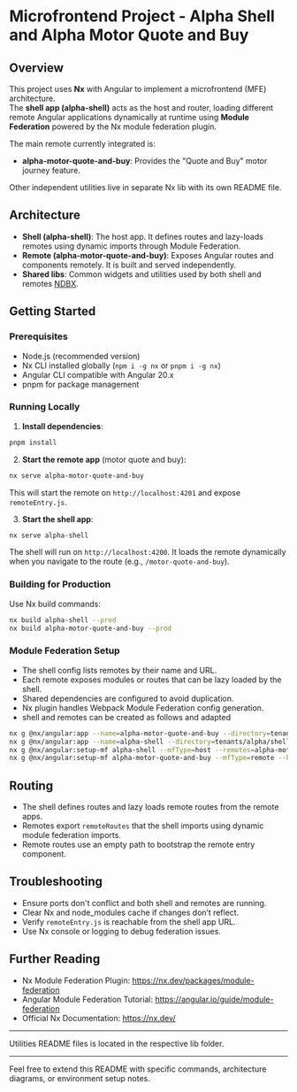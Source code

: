 # Microfrontend Project - Alpha Shell and Alpha Motor Quote and Buy

## Overview

This project uses **Nx** with Angular to implement a microfrontend (MFE) architecture.  
The **shell app (alpha-shell)** acts as the host and router, loading different remote Angular applications dynamically at runtime using **Module Federation** powered by the Nx module federation plugin.

The main remote currently integrated is:

- **alpha-motor-quote-and-buy**: Provides the "Quote and Buy" motor journey feature.

Other independent utilities live in separate Nx lib with its own README file.

## Architecture

- **Shell (alpha-shell)**: The host app. It defines routes and lazy-loads remotes using dynamic imports through Module Federation.
- **Remote (alpha-motor-quote-and-buy)**: Exposes Angular routes and components remotely. It is built and served independently.
- **Shared libs**: Common widgets and utilities used by both shell and remotes [NDBX](https://ngx-ndbx.frameworks.allianz.io/documentation/pagination/overview).

## Getting Started

### Prerequisites

- Node.js (recommended version)
- Nx CLI installed globally (`npm i -g nx` or `pnpm i -g nx`)
- Angular CLI compatible with Angular 20.x
- pnpm for package management

### Running Locally

1. **Install dependencies**:

```bash
pnpm install
```

2. **Start the remote app** (motor quote and buy):

```bash
nx serve alpha-motor-quote-and-buy
```

This will start the remote on `http://localhost:4201` and expose `remoteEntry.js`.

3. **Start the shell app**:

```bash
nx serve alpha-shell
```

The shell will run on `http://localhost:4200`. It loads the remote dynamically when you navigate to the route (e.g., `/motor-quote-and-buy`).

### Building for Production

Use Nx build commands:

```bash
nx build alpha-shell --prod
nx build alpha-motor-quote-and-buy --prod
```

### Module Federation Setup

- The shell config lists remotes by their name and URL.
- Each remote exposes modules or routes that can be lazy loaded by the shell.
- Shared dependencies are configured to avoid duplication.
- Nx plugin handles Webpack Module Federation config generation.
- shell and remotes can be created as follows and adapted

```bash
nx g @nx/angular:app --name=alpha-motor-quote-and-buy --directory=tenants/alpha/motor/quote-and-buy
nx g @nx/angular:app --name=alpha-shell --directory=tenants/alpha/shell
nx g @nx/angular:setup-mf alpha-shell --mfType=host --remotes=alpha-motor-quote-and-buy
nx g @nx/angular:setup-mf alpha-motor-quote-and-buy --mfType=remote --host=alpha-shel
```

## Routing

- The shell defines routes and lazy loads remote routes from the remote apps.
- Remotes export `remoteRoutes` that the shell imports using dynamic module federation imports.
- Remote routes use an empty path to bootstrap the remote entry component.

## Troubleshooting

- Ensure ports don't conflict and both shell and remotes are running.
- Clear Nx and node_modules cache if changes don’t reflect.
- Verify `remoteEntry.js` is reachable from the shell app URL.
- Use Nx console or logging to debug federation issues.

## Further Reading

- Nx Module Federation Plugin: https://nx.dev/packages/module-federation
- Angular Module Federation Tutorial: https://angular.io/guide/module-federation
- Official Nx Documentation: https://nx.dev/

---

Utilities README files is located in the respective lib folder.

---

Feel free to extend this README with specific commands, architecture diagrams, or environment setup notes.
